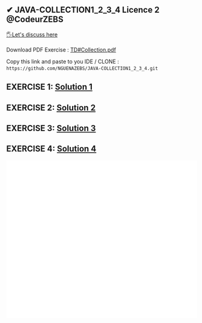 ## ✔ JAVA-COLLECTION1_2_3_4 Licence 2 @CodeurZEBS
<a href="https://github.com/NGUENAZEBS/JAVA-COLLECTION1_2_3_4/discussions">🖐Let's discuss here</a></br></br>
Download PDF Exercise : <a href="https://raw.githubusercontent.com/NGUENAZEBS/JAVA-COLLECTION1_2_3_4/a232806210a63d38a2eb253b305b84bf6f603858/TD%23Collection.pdf">TD#Collection.pdf</a>

 Copy this link and paste to you IDE / CLONE : ```https://github.com/NGUENAZEBS/JAVA-COLLECTION1_2_3_4.git```

## EXERCISE 1: <a href="https://github.com/NGUENAZEBS/JAVA-COLLECTION1_2_3_4/tree/main/src/main/java/com/nguenazebs/exercise1exercise2">Solution 1</a>
## EXERCISE 2: <a href="https://github.com/NGUENAZEBS/JAVA-COLLECTION1_2_3_4/tree/main/src/main/java/com/nguenazebs/exercise1exercise2">Solution 2</a>
## EXERCISE 3: <a href="https://github.com/NGUENAZEBS/JAVA-COLLECTION1_2_3_4/tree/main/src/main/java/com/nguenazebs/exercise3">Solution 3</a>
## EXERCISE 4: <a href="https://github.com/NGUENAZEBS/JAVA-COLLECTION1_2_3_4/blob/main/src/main/java/com/nguenazebs/exercise4/Test.java">Solution 4</a>

<a href="https://github.com/NGUENAZEBS/JAVA-COLLECTION1_2_3_4"><img src="https://raw.githubusercontent.com/NGUENAZEBS/JAVA-COLLECTION1_2_3_4/f41703d3f128da4f1945b0ca90d0e1a901624eab/.github/workflows/Private/statpilotezebs.svg"/></a>
